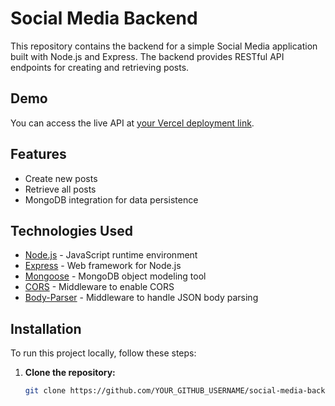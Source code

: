 # Social Media Backend  

This repository contains the backend for a simple Social Media application built with Node.js and Express. The backend provides RESTful API endpoints for creating and retrieving posts.  

## Demo  

You can access the live API at [your Vercel deployment link](YOUR_VERCEL_LINK).  

## Features  

- Create new posts  
- Retrieve all posts  
- MongoDB integration for data persistence  

## Technologies Used  

- [Node.js](https://nodejs.org/) - JavaScript runtime environment   
- [Express](https://expressjs.com/) - Web framework for Node.js  
- [Mongoose](https://mongoosejs.com/) - MongoDB object modeling tool  
- [CORS](https://developer.mozilla.org/en-US/docs/Web/HTTP/CORS) - Middleware to enable CORS  
- [Body-Parser](https://www.npmjs.com/package/body-parser) - Middleware to handle JSON body parsing  

## Installation  

To run this project locally, follow these steps:  

1. **Clone the repository:**  

   ```bash  
   git clone https://github.com/YOUR_GITHUB_USERNAME/social-media-backend.git
